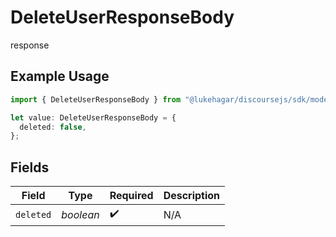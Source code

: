 # DeleteUserResponseBody

response

## Example Usage

```typescript
import { DeleteUserResponseBody } from "@lukehagar/discoursejs/sdk/models/operations";

let value: DeleteUserResponseBody = {
  deleted: false,
};
```

## Fields

| Field              | Type               | Required           | Description        |
| ------------------ | ------------------ | ------------------ | ------------------ |
| `deleted`          | *boolean*          | :heavy_check_mark: | N/A                |